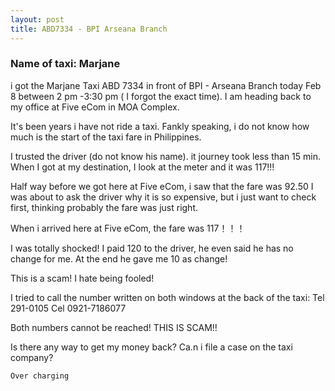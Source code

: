 ```yaml
---
layout: post
title: ABD7334 - BPI Arseana Branch
---
```


### Name of taxi: Marjane

i got  the Marjane Taxi ABD 7334 in front of BPI - Arseana Branch today Feb 8 between 2 pm -3:30 pm ( I forgot the exact time). I am heading back to my office at Five eCom in MOA Complex.

It's been years i have not ride a taxi.  Fankly speaking, i do not know how much is the start of the taxi fare in Philippines.

I trusted the driver (do not know his name). it journey took less than 15 min. When I got at my destination, I look at the meter and it was 117!!!

Half way before we got here at Five eCom, i saw that the fare was 92.50 I was about to ask the driver why it is so expensive, but i just want to check first, thinking probably the fare was just right.

When i arrived here at Five eCom, the fare was 117！！！

I was totally shocked! I paid 120 to the driver, he even said he has no change for me. At the end he gave me 10 as change!

This is a scam! I hate being fooled!

I tried to call the number written on both windows at the back of the taxi:
     Tel  291-0105
     Cel  0921-7186077

Both numbers cannot be reached! THIS IS SCAM!!

Is there any way to get my money back? Ca.n i file a case on the taxi company?

```Over charging```
